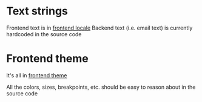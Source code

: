 # Text strings

Frontend text is in [frontend locale](../frontend/src/locale)
Backend text (i.e. email text) is currently hardcoded in the source code

# Frontend theme

It's all in [frontend theme](../frontend/src/theme)

All the colors, sizes, breakpoints, etc. should be easy to reason about in the source code